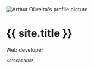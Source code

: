 <div class="row align-items-center">
  <div class="col-md-6 text-center">
    <img
      class="img-fluid rounded-circle p-3"
      src="https://avatars0.githubusercontent.com/u/6170474?v=4"
      alt="Arthur Oliveira's profile picture">
  </div>
  <div class="col-md-6 text-center">
    <div class="py-4">
      <h1>{{ site.title }}</h1>
      <p>
        <i class="fas fa-id-card"></i>
        Web developer
      </p>
      <p>
        <i class="fas fa-map-marker"></i>
        <small>Sorocaba/SP</small>
      </p>
    </div>
  </div>
</div>
